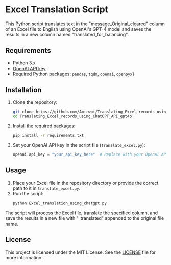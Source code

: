 # Excel Translation Script

This Python script translates text in the "message_Original_cleared" column of an Excel file to English using OpenAI's GPT-4 model and saves the results in a new column named "translated_for_balancing".

## Requirements

- Python 3.x
- [OpenAI API key](https://platform.openai.com/)
- Required Python packages: `pandas`, `tqdm`, `openai`, `openpyxl`

## Installation

1. Clone the repository:
    ```sh
    git clone https://github.com/Amirwpi/Translating_Excel_records_using_ChatGPT_API_gpt4o.git
    cd Translating_Excel_records_using_ChatGPT_API_gpt4o
    ```

2. Install the required packages:
    ```sh
    pip install -r requirements.txt
    ```

3. Set your OpenAI API key in the script file (`translate_excel.py`):
    ```python
    openai.api_key = "your_api_key_here"  # Replace with your OpenAI API key
    ```

## Usage

1. Place your Excel file in the repository directory or provide the correct path to it in `translate_excel.py`.
2. Run the script:
    ```sh
    python Excel_translation_using_chatgpt.py
    ```

The script will process the Excel file, translate the specified column, and save the results in a new file with "_translated" appended to the original file name.

## License

This project is licensed under the MIT License. See the [LICENSE](LICENSE) file for more information.

